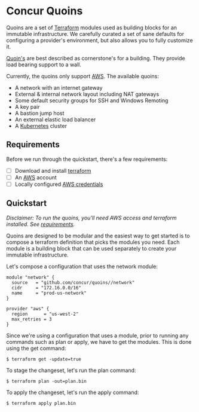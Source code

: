 # Concur Quoins

Quoins are a set of [Terraform][terraform] modules used as building blocks for
an immutable infrastructure. We carefully curated a set of sane defaults for
configuring a provider's environment, but also allows you to fully customize it.

[Quoin's][quoin-definition] are best described as cornerstone's for a
building. They provide load bearing support to a wall.

Currently, the quoins only support [AWS][aws]. The available quoins:

- A network with an internet gateway
- External & internal network layout including NAT gateways
- Some default security groups for SSH and Windows Remoting
- A key pair
- A bastion jump host
- An external elastic load balancer
- A [Kubernetes][kubernetes] cluster

[terraform]: https://www.terraform.io/
[aws]: https://aws.amazon.com/
[quoin-definition]: https://en.wikipedia.org/wiki/Quoin
[kubernetes]: http://kubernetes.io

## Requirements

Before we run through the quickstart, there's a few requirements:

- [ ] Download and install [terraform][terraform-install]
- [ ] An [AWS][aws] account
- [ ] Locally configured [AWS credentials][aws-credentials]

[terraform-install]: https://www.terraform.io/intro/getting-started/install.html
[aws-credentials]: http://docs.aws.amazon.com/cli/latest/userguide/cli-chap-getting-started.html#cli-quick-configuration

## Quickstart

_Disclaimer: To run the quoins, you'll need AWS access and terraform
installed. See [requirements](#requirements)._

Quoins are designed to be modular and the easiest way to get started is to
compose a terraform definition that picks the modules you need. Each module is
a building block that can be used separately to create your immutable
infrastructure.

Let's compose a configuration that uses the network module:

```hcl
module "network" {
  source   = "github.com/concur/quoins//network"
  cidr     = "172.16.0.0/16"
  name     = "prod-us-network"
}

provider "aws" {
  region      = "us-west-2"
  max_retries = 3
}
```

Since we're using a configuration that uses a module, prior to running any
commands such as plan or apply, we have to get the modules. This is done using
the get command:

    $ terraform get -update=true

To stage the changeset, let's run the plan command:

    $ terraform plan -out=plan.bin

To apply the changeset, let's run the apply command:

    $ terraform apply plan.bin
